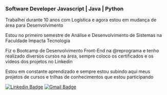 ### Software Developer Javascript | Java | Python

  Trabalhei durante 10 anos com Logística e agora estou em mudança de área para Desenvolvimento 
  
  Estou no primeiro semestre de Análise e Desenvolvimento de Sistemas na Faculdade Impacta Tecnologia
  
  Fiz o Bootcamp de Desenvolvimento Front-End na @reprograma e tenho realizado diversos cursos na área, sempre coloco os certificados e os vídeos dos projetos no Linkedin
  
  Estou em constante aprendizado e sempre estou subindo aqui meus projetos de cursos e trilhas de conhecimentos que estou participando

[![Linkedin Badge](https://img.shields.io/badge/-linkedIn-blue?style=flat-square&logo=Linkedin&logoColor=white&link=https://www.linkedin.com/in/tanejasaksham/)](https://www.linkedin.com/in/carolaraujodev/)      [![Gmail Badge](https://img.shields.io/badge/-gmail-c14438?style=flat-square&logo=Gmail&logoColor=white&link=mailto:ola.lorenarabelo@gmail.com)](mailto:carolaraujodev@gmail.com)

